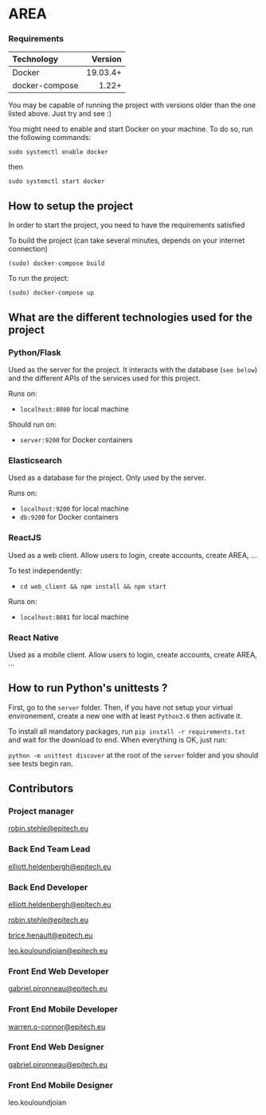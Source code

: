 # AREA

### Requirements

| Technology    | Version |
|:------- | -------:|
| Docker | 19.03.4+ |
| docker-compose | 1.22+ |

You may be capable of running the project with versions older than the one listed above. Just try and see :)

You might need to enable and start Docker on your machine. To do so, run the following commands:

`sudo systemctl enable docker`

then

`sudo systemctl start docker`


## How to setup the project

In order to start the project, you need to have the requirements satisfied

To build the project (can take several minutes, depends on your internet connection)

`(sudo) docker-compose build`

To run the project:

`(sudo) docker-compose up`

## What are the different technologies used for the project

### Python/Flask

Used as the server for the project. It interacts with the database (`see below`)
and the different APIs of the services used for this project.

Runs on:

* `localhost:8080` for local machine

Should run on:

* `server:9200` for Docker containers

### Elasticsearch

Used as a database for the project. Only used by the server.

Runs on:

* `localhost:9200` for local machine
* `db:9200` for Docker containers

### ReactJS

Used as a web client. Allow users to login, create accounts, create AREA, ...

To test independently:

* `cd web_client && npm install && npm start`

Runs on:

* `localhost:8081` for local machine


### React Native

Used as a mobile client. Allow users to login, create accounts, create AREA, ...

## How to run Python's unittests ?

First, go to the `server` folder. Then, if you have not setup your virtual environement, create a new one with at least `Python3.6` then activate it.

To install all mandatory packages, run `pip install -r requirements.txt` and wait for the download to end.
When everything is OK, just run:

`python -m unittest discover` at the root of the `server` folder and you should see tests begin ran.

## Contributors

### Project manager

robin.stehle@epitech.eu

### Back End Team Lead

elliott.heldenbergh@epitech.eu

### Back End Developer

elliott.heldenbergh@epitech.eu

robin.stehle@epitech.eu

brice.henault@epitech.eu

leo.kouloundjoian@epitech.eu

### Front End Web Developer

gabriel.pironneau@epitech.eu

### Front End Mobile Developer

warren.o-connor@epitech.eu

### Front End Web Designer

gabriel.pironneau@epitech.eu

### Front End Mobile Designer

leo.kouloundjoian
